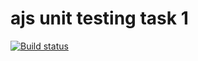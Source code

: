 # ajs unit testing task 1
[![Build status](https://ci.appveyor.com/api/projects/status/ofvmsl2j8ynnwq6c?svg=true)](https://ci.appveyor.com/project/qvvverty/ajs-unit-testing-1)
